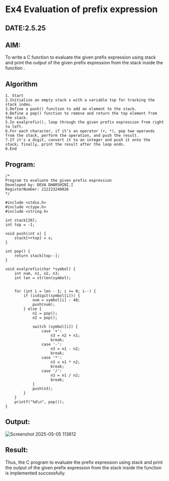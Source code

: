 # Ex4 Evaluation of prefix expression
## DATE:2.5.25
## AIM:
To write a C function to evaluate the given prefix expression using stack and print the output of the given prefix expression from the stack inside the function . 

## Algorithm
```
1. Start
2.Initialize an empty stack s with a variable top for tracking the stack index.
3.Define a push() function to add an element to the stack.
4.Define a pop() function to remove and return the top element from the stack.
5.In evalprefix(), loop through the given prefix expression from right to left.
6.For each character, if it’s an operator (+, *), pop two operands from the stack, perform the operation, and push the result.
7.If it's a digit, convert it to an integer and push it onto the stack; finally, print the result after the loop ends.
8.End
 ```  

## Program:
```
/*
Program to evaluate the given prefix expression
Developed by: DEVA DHARSHINI.I
RegisterNumber: 212223240026
*/
```
```
#include <stdio.h>
#include <ctype.h>
#include <string.h>

int stack[20];
int top = -1;

void push(int x) {
    stack[++top] = x;
}

int pop() {
    return stack[top--];
}

void evalprefix(char *symbol) {
    int num, n1, n2, n3;
    int len = strlen(symbol);


    for (int i = len - 1; i >= 0; i--) {
        if (isdigit(symbol[i])) {
            num = symbol[i] - 48; 
            push(num);
        } else {
            n1 = pop();
            n2 = pop();

            switch (symbol[i]) {
                case '+':
                    n3 = n2 + n1;
                    break;
                case '-':
                    n3 = n1 - n2;
                    break;
                case '*':
                    n3 = n1 * n2;
                    break;
                case '/':
                    n3 = n1 / n2;
                    break;
            }
            push(n3);
        }
    }
    printf("%d\n", pop()); 
}
```

## Output:
![Screenshot 2025-05-05 113612](https://github.com/user-attachments/assets/94a1ff8e-f49d-4490-8e91-54c250600346)



## Result:
Thus, the C program to evaluate the prefix expression using stack and print the output of the given prefix expression from the stack inside the function is implemented successfully.
